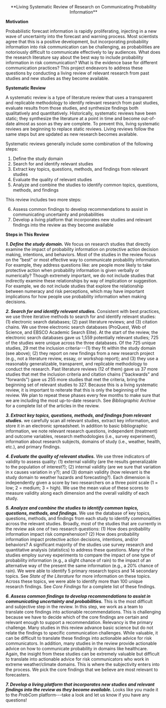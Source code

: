 <center> **Living Systematic Review of Research on Communicating Probability Information** </center> 

**Motivation**

Probabilistic forecast information is rapidly proliferating, injecting in a new wave of uncertainty into the forecast and warning process. Most scientists agree that this is a positive development, but incorporating probability information into risk communication can be challenging, as probabilities are notoriously difficult to communicate effectively to lay audiences. What does the research literature say about the best way to include probability information in risk communication? What is the evidence base for different communication practices? This project endeavors to address these questions by conducting a living review of relevant research from past studies and new studies as they become available.

**Systematic Review**

A systematic review is a type of literature review that uses a transparent and replicable methodology to identify relevant research from past studies, evaluate results from those studies, and synthesize findings both qualitatively and quantitatively. Historically, systematic reviews have been static; they synthesize the literature at a point in time and become out-of-date almost as soon as they are complete. To prevent this, living systematic reviews are beginning to replace static reviews. Living reviews follow the same steps but are updated as new research becomes available.

Systematic reviews generally include some combination of the following steps:

1. Define the study domain
2. Search for and identify relevant studies
3. Extract key topics, questions, methods, and findings from relevant studies
4. Evaluate the quality of relevant studies
5. Analyze and combine the studies to identify common topics, questions, methods, and findings

This review includes two more steps:

6. Assess common findings to develop recommendations to assist in communicating uncertainty and probabilities
7. Develop a living platform that incorporates new studies and relevant findings into the review as they become available

**Steps in This Review**

***1. Define the study domain.*** We focus on research studies that directly examine the impact of probability information on protective action decision making, intentions, and behaviors. Most of the studies in the review focus on the “best” or most effective way to communicate probability information. For example, they address questions like: are people more likely to take protective action when probability information is given verbally or numerically? Though extremely important, we do not include studies that indirectly examine these relationships by way of implication or suggestion. For example, we do not include studies that explore the relationship between numeracy and risk perceptions, which may have important implications for how people use probability information when making decisions.

***2. Search for and identify relevant studies.*** Consistent with best practices, we use three iterative methods to search for and identify relevant studies: (1) electronic search databases; (2) past literature reviews; and (3) citation chains. We use three electronic search databases (ProQuest, Web of Science, and EBSCO Academic Search Elite). At the start of the review, the electronic search databases gave us 1,559 potentially relevant studies; 725 of the studies were unique across the three databases. Of the 725 unique studies, 29 met the inclusion criteria---(1) they fit within the study domain (see above); (2) they report on new findings from a new research project (e.g., not a literature review, essay, or workshop report); and (3) they use a reasonably generalizable, transparent, and replicable methodology to conduct the research. Past literature reviews (12 of them) gave us 37 more studies that met the inclusion criteria and citation chains ("backwards" and "forwards") gave us 255 more studies that met the criteria, bring the beginning set of relevant studies to 327. Because this is a living systematic review, it is important to reiterate that this is only the beginning of the review. We plan to repeat these phases every few months to make sure that we are including the most up-to-date research. See *Bibliographic Archive* for a complete list of the articles in the review.

***3. Extract key topics, questions, methods, and findings from relevant studies.*** we carefully scan all relevant studies, extract key information, and store it in an electronic spreadsheet. In addition to basic bibliographic information, we note relevant research questions, independent (treatment) and outcome variables, research methodologies (i.e., survey experiment), information about research subjects, domains of study (i.e., weather, health, etc.), and primary findings.

***4. Evaluate the quality of relevant studies.*** We use three indicators of validity to assess quality: (1) external validity (are the results generalizable to the population of interest?); (2) internal validity (are we sure that variation in x causes variation in y?); and (3) domain validity (how relevant is the study domain to weather hazards and forecasting?). Each dimension is independently given a score by two researchers on a three point scale (1 = low; 2 = medium; 3 = high). We use the mean value of these scores to measure validity along each dimension and the overall validity of each study.

***5. Analyze and combine the studies to identify common topics, questions, methods, and findings.*** We use the database of key topics, questions, methods, and findings from each study to identify commonalities across the relevant studies. Broadly, most of the studies that are currently in the review ask one of two research questions: (1) How does probability information impact risk comprehension? (2) How does probability information impact protective action decisions, intentions, and/or behaviors? A significant majority of the studies use survey research and quantitative analysis (statistics) to address these questions. Many of the studies employ survey experiments to compare the impact of one type of probability information (e.g., a slight chance of rain) to the impact of an alternative way of the present the same information (e.g., a 20% chance of rain). We were able to identify 5 primary research topics and 14 secondary topics. See *State of the Literature* for more information on these topics. Across these topics, we were able to identify more than 100 unique research findings. See *Core Findings* for a complete list of these findings.

***6. Assess common findings to develop recommendations to assist in communicating uncertainty and probabilities.*** This is the most difficult and subjective step in the review. In this step, we work as a team to translate core findings into actionable recommendations. This is challenging because we have to decide which of the core findings are certain and relevant enough to support a recommendation. Relevancy is the primary challenge. Many studies in this review advance basic science but do not relate the findings to specific communication challenges. While valuable, it can be difficult to translate these findings into actionable advice for risk communicators. In addition, many studies in the review provide actionable advice on how to communicate probability in domains like healthcare. Again, the insight from these studies can be extremely valuable but difficult to translate into actionable advice for risk communicators who work in extreme weather/climate domains. This is where the subjectivity enters into the process. We pick the core findings that we believe are most relevant to forecasters.

***7. Develop a living platform that incorporates new studies and relevant findings into the review as they become available.*** Looks like you made it to the *ProbCom* platform---take a look and let us know if you have any questions!